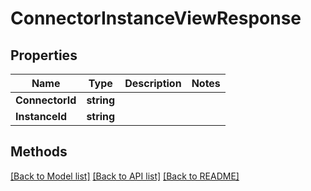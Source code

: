 # ConnectorInstanceViewResponse

## Properties

Name | Type | Description | Notes
------------ | ------------- | ------------- | -------------
**ConnectorId** | **string** |  | 
**InstanceId** | **string** |  | 

## Methods


[[Back to Model list]](../README.md#documentation-for-models) [[Back to API list]](../README.md#documentation-for-api-endpoints) [[Back to README]](../README.md)


